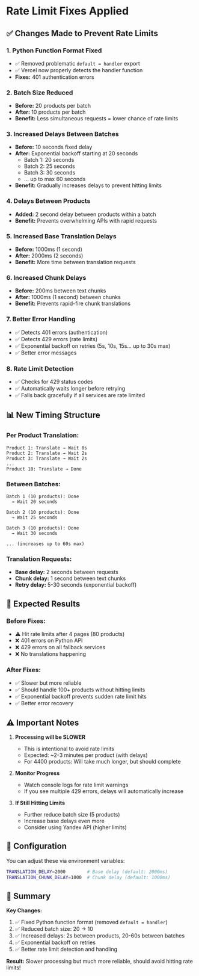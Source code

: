 # Rate Limit Fixes Applied

## ✅ Changes Made to Prevent Rate Limits

### 1. **Python Function Format Fixed**
- ✅ Removed problematic `default = handler` export
- ✅ Vercel now properly detects the handler function
- **Fixes:** 401 authentication errors

### 2. **Batch Size Reduced**
- **Before:** 20 products per batch
- **After:** 10 products per batch
- **Benefit:** Less simultaneous requests = lower chance of rate limits

### 3. **Increased Delays Between Batches**
- **Before:** 10 seconds fixed delay
- **After:** Exponential backoff starting at 20 seconds
  - Batch 1: 20 seconds
  - Batch 2: 25 seconds
  - Batch 3: 30 seconds
  - ... up to max 60 seconds
- **Benefit:** Gradually increases delays to prevent hitting limits

### 4. **Delays Between Products**
- **Added:** 2 second delay between products within a batch
- **Benefit:** Prevents overwhelming APIs with rapid requests

### 5. **Increased Base Translation Delays**
- **Before:** 1000ms (1 second)
- **After:** 2000ms (2 seconds)
- **Benefit:** More time between translation requests

### 6. **Increased Chunk Delays**
- **Before:** 200ms between text chunks
- **After:** 1000ms (1 second) between chunks
- **Benefit:** Prevents rapid-fire chunk translations

### 7. **Better Error Handling**
- ✅ Detects 401 errors (authentication)
- ✅ Detects 429 errors (rate limits)
- ✅ Exponential backoff on retries (5s, 10s, 15s... up to 30s max)
- ✅ Better error messages

### 8. **Rate Limit Detection**
- ✅ Checks for 429 status codes
- ✅ Automatically waits longer before retrying
- ✅ Falls back gracefully if all services are rate limited

## 📊 New Timing Structure

### Per Product Translation:
```
Product 1: Translate → Wait 0s
Product 2: Translate → Wait 2s
Product 3: Translate → Wait 2s
...
Product 10: Translate → Done
```

### Between Batches:
```
Batch 1 (10 products): Done
  → Wait 20 seconds
  
Batch 2 (10 products): Done  
  → Wait 25 seconds
  
Batch 3 (10 products): Done
  → Wait 30 seconds
  
... (increases up to 60s max)
```

### Translation Requests:
- **Base delay:** 2 seconds between requests
- **Chunk delay:** 1 second between text chunks
- **Retry delay:** 5-30 seconds (exponential backoff)

## 🎯 Expected Results

### Before Fixes:
- ⚠️ Hit rate limits after 4 pages (80 products)
- ❌ 401 errors on Python API
- ❌ 429 errors on all fallback services
- ❌ No translations happening

### After Fixes:
- ✅ Slower but more reliable
- ✅ Should handle 100+ products without hitting limits
- ✅ Exponential backoff prevents sudden rate limit hits
- ✅ Better error recovery

## ⚠️ Important Notes

1. **Processing will be SLOWER**
   - This is intentional to avoid rate limits
   - Expected: ~2-3 minutes per product (with delays)
   - For 4400 products: Will take much longer, but should complete

2. **Monitor Progress**
   - Watch console logs for rate limit warnings
   - If you see multiple 429 errors, delays will automatically increase

3. **If Still Hitting Limits**
   - Further reduce batch size (5 products)
   - Increase base delays even more
   - Consider using Yandex API (higher limits)

## 🔧 Configuration

You can adjust these via environment variables:
```bash
TRANSLATION_DELAY=2000        # Base delay (default: 2000ms)
TRANSLATION_CHUNK_DELAY=1000  # Chunk delay (default: 1000ms)
```

## 📝 Summary

**Key Changes:**
1. ✅ Fixed Python function format (removed `default = handler`)
2. ✅ Reduced batch size: 20 → 10
3. ✅ Increased delays: 2s between products, 20-60s between batches
4. ✅ Exponential backoff on retries
5. ✅ Better rate limit detection and handling

**Result:** Slower processing but much more reliable, should avoid hitting rate limits!

